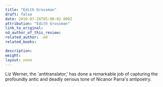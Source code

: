 ```yaml
---
title: "Edith Grossman"
draft: false
date: 2010-07-26T05:00:02.000Z
attribution: "Edith Grossman"
link_to_original:
nd_author_of_this_review:
related_author: .md
related_books:

description:
weight:
layout: none
---
```

Liz Werner, the 'antitranslator,' has done a remarkable job of capturing the profoundly antic and deadly serious tone of Nicanor Parra's antipoetry.


